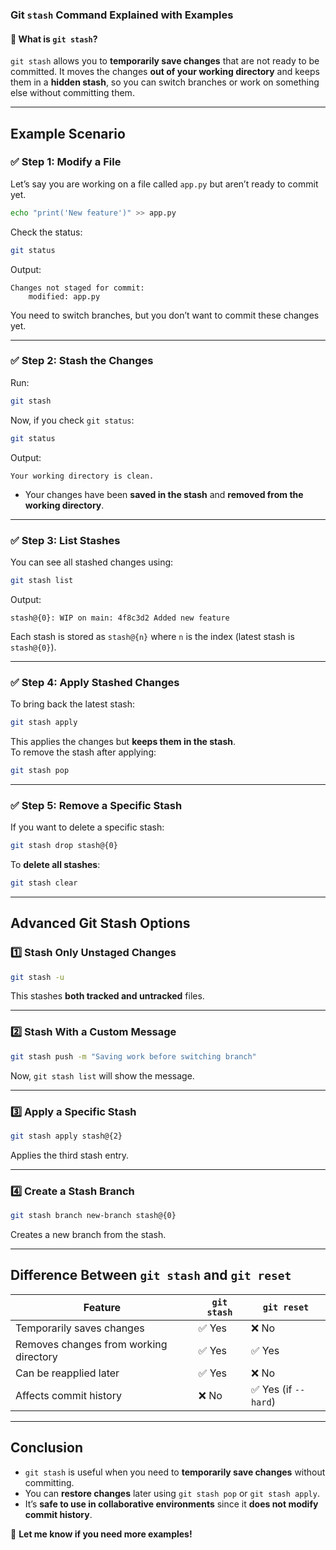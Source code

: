 ### **Git `stash` Command Explained with Examples**  

#### 🔹 **What is `git stash`?**  
`git stash` allows you to **temporarily save changes** that are not ready to be committed. It moves the changes **out of your working directory** and keeps them in a **hidden stash**, so you can switch branches or work on something else without committing them.

---

## **Example Scenario**
### ✅ **Step 1: Modify a File**  
Let’s say you are working on a file called `app.py` but aren’t ready to commit yet.

```sh
echo "print('New feature')" >> app.py
```

Check the status:
```sh
git status
```
Output:
```
Changes not staged for commit:
    modified: app.py
```
You need to switch branches, but you don’t want to commit these changes yet.

---

### ✅ **Step 2: Stash the Changes**  
Run:
```sh
git stash
```
Now, if you check `git status`:
```sh
git status
```
Output:
```
Your working directory is clean.
```
- Your changes have been **saved in the stash** and **removed from the working directory**.

---

### ✅ **Step 3: List Stashes**
You can see all stashed changes using:
```sh
git stash list
```
Output:
```
stash@{0}: WIP on main: 4f8c3d2 Added new feature
```
Each stash is stored as `stash@{n}` where `n` is the index (latest stash is `stash@{0}`).

---

### ✅ **Step 4: Apply Stashed Changes**
To bring back the latest stash:
```sh
git stash apply
```
This applies the changes but **keeps them in the stash**.  
To remove the stash after applying:
```sh
git stash pop
```

---

### ✅ **Step 5: Remove a Specific Stash**
If you want to delete a specific stash:
```sh
git stash drop stash@{0}
```
To **delete all stashes**:
```sh
git stash clear
```

---

## **Advanced Git Stash Options**
### **1️⃣ Stash Only Unstaged Changes**
```sh
git stash -u
```
This stashes **both tracked and untracked** files.

---

### **2️⃣ Stash With a Custom Message**
```sh
git stash push -m "Saving work before switching branch"
```
Now, `git stash list` will show the message.

---

### **3️⃣ Apply a Specific Stash**
```sh
git stash apply stash@{2}
```
Applies the third stash entry.

---

### **4️⃣ Create a Stash Branch**
```sh
git stash branch new-branch stash@{0}
```
Creates a new branch from the stash.

---

## **Difference Between `git stash` and `git reset`**
| Feature            | `git stash` | `git reset` |
|--------------------|-------------|-------------|
| Temporarily saves changes | ✅ Yes | ❌ No |
| Removes changes from working directory | ✅ Yes | ✅ Yes |
| Can be reapplied later | ✅ Yes | ❌ No |
| Affects commit history | ❌ No | ✅ Yes (if `--hard`) |

---

## **Conclusion**
- `git stash` is useful when you need to **temporarily save changes** without committing.
- You can **restore changes** later using `git stash pop` or `git stash apply`.
- It’s **safe to use in collaborative environments** since it **does not modify commit history**.

🚀 **Let me know if you need more examples!**